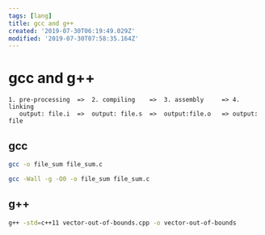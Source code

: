 ```yaml
---
tags: [lang]
title: gcc and g++
created: '2019-07-30T06:19:49.029Z'
modified: '2019-07-30T07:58:35.164Z'
---
```


# gcc and g++
```
1. pre-processing  =>  2. compiling    =>  3. assembly     => 4. linking
   output: file.i  =>  output: file.s  =>  output:file.o   => output: file
```

## gcc

```sh
gcc -o file_sum file_sum.c

gcc -Wall -g -O0 -o file_sum file_sum.c
```

## g++

```sh
g++ -std=c++11 vector-out-of-bounds.cpp -o vector-out-of-bounds
```
